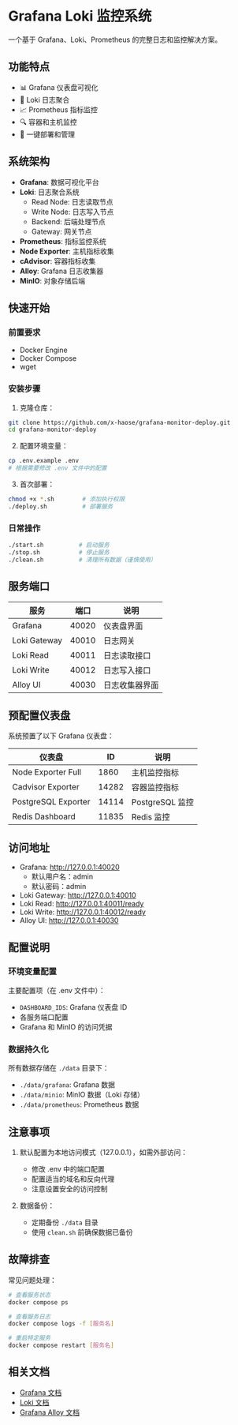 # Grafana Loki 监控系统

一个基于 Grafana、Loki、Prometheus 的完整日志和监控解决方案。

## 功能特点

- 📊 Grafana 仪表盘可视化
- 📝 Loki 日志聚合
- 📈 Prometheus 指标监控
- 🔍 容器和主机监控
- 🚀 一键部署和管理

## 系统架构

- **Grafana**: 数据可视化平台
- **Loki**: 日志聚合系统
  - Read Node: 日志读取节点
  - Write Node: 日志写入节点
  - Backend: 后端处理节点
  - Gateway: 网关节点
- **Prometheus**: 指标监控系统
- **Node Exporter**: 主机指标收集
- **cAdvisor**: 容器指标收集
- **Alloy**: Grafana 日志收集器
- **MinIO**: 对象存储后端

## 快速开始

### 前置要求

- Docker Engine
- Docker Compose
- wget

### 安装步骤

1. 克隆仓库：
```bash
git clone https://github.com/x-haose/grafana-monitor-deploy.git
cd grafana-monitor-deploy
```

2. 配置环境变量：
```bash
cp .env.example .env
# 根据需要修改 .env 文件中的配置
```

3. 首次部署：
```bash
chmod +x *.sh        # 添加执行权限
./deploy.sh          # 部署服务
```

### 日常操作

```bash
./start.sh          # 启动服务
./stop.sh           # 停止服务
./clean.sh          # 清理所有数据（谨慎使用）
```

## 服务端口

| 服务 | 端口 | 说明 |
|------|------|------|
| Grafana | 40020 | 仪表盘界面 |
| Loki Gateway | 40010 | 日志网关 |
| Loki Read | 40011 | 日志读取接口 |
| Loki Write | 40012 | 日志写入接口 |
| Alloy UI | 40030 | 日志收集器界面 |

## 预配置仪表盘

系统预置了以下 Grafana 仪表盘：

| 仪表盘 | ID | 说明 |
|--------|-----|------|
| Node Exporter Full | 1860 | 主机监控指标 |
| Cadvisor Exporter | 14282 | 容器监控指标 |
| PostgreSQL Exporter | 14114 | PostgreSQL 监控 |
| Redis Dashboard | 11835 | Redis 监控 |

## 访问地址

- Grafana: http://127.0.0.1:40020
  - 默认用户名：admin
  - 默认密码：admin
- Loki Gateway: http://127.0.0.1:40010
- Loki Read: http://127.0.0.1:40011/ready
- Loki Write: http://127.0.0.1:40012/ready
- Alloy UI: http://127.0.0.1:40030

## 配置说明

### 环境变量配置

主要配置项（在 .env 文件中）：
- `DASHBOARD_IDS`: Grafana 仪表盘 ID
- 各服务端口配置
- Grafana 和 MinIO 的访问凭据

### 数据持久化

所有数据存储在 `./data` 目录下：
- `./data/grafana`: Grafana 数据
- `./data/minio`: MinIO 数据（Loki 存储）
- `./data/prometheus`: Prometheus 数据

## 注意事项

1. 默认配置为本地访问模式（127.0.0.1），如需外部访问：
   - 修改 .env 中的端口配置
   - 配置适当的域名和反向代理
   - 注意设置安全的访问控制

2. 数据备份：
   - 定期备份 `./data` 目录
   - 使用 `clean.sh` 前确保数据已备份

## 故障排查

常见问题处理：
```bash
# 查看服务状态
docker compose ps

# 查看服务日志
docker compose logs -f [服务名]

# 重启特定服务
docker compose restart [服务名]
```

## 相关文档

- [Grafana 文档](https://grafana.org.cn/docs/grafana/latest/)
- [Loki 文档](https://grafana.org.cn/docs/loki/latest/get-started/quick-start)
- [Grafana Alloy 文档](https://grafana.org.cn/docs/alloy/latest/)
